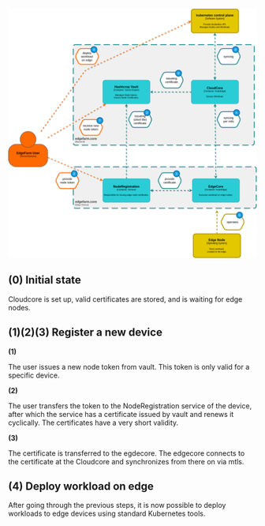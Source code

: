 ![](../assets/architecture-edgefarm.core.png)

## **(0)** Initial state

Cloudcore is set up, valid certificates are stored, and is waiting for edge nodes.

## **(1)(2)(3)** Register a new device

**(1)**

The user issues a new node token from vault. This token is only valid for a specific device.

**(2)**

The user transfers the token to the NodeRegistration service of the device, after which the service has a certificate issued by vault and renews it cyclically. The certificates have a very short validity.

**(3)**

The certificate is transferred to the egdecore. The edgecore connects to the certificate at the Cloudcore and synchronizes from there on via mtls.

## **(4)** Deploy workload on edge

After going through the previous steps, it is now possible to deploy workloads to edge devices using standard Kubernetes tools.
